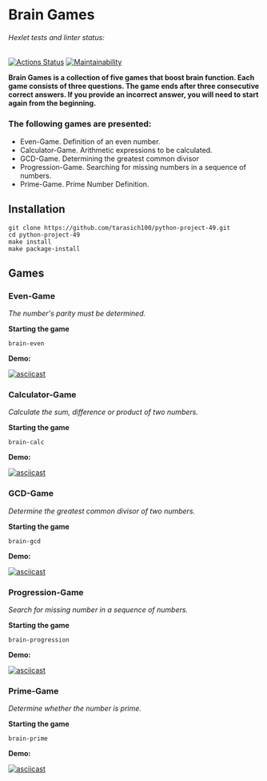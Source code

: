 # Brain Games

###### Hexlet tests and linter status:
[![Actions Status](https://github.com/tarasich100/python-project-49/actions/workflows/hexlet-check.yml/badge.svg)](https://github.com/tarasich100/python-project-49/actions)
[![Maintainability](https://api.codeclimate.com/v1/badges/05b05ef2c307951ffbd2/maintainability)](https://codeclimate.com/github/tarasich100/python-project-49/maintainability)

**Brain Games is a collection of five games that boost brain function. Each game consists of three questions.  The game ends after three consecutive correct answers.  If you provide an incorrect answer, you will need to start again from the beginning.**

### The following games are presented:
- Even-Game. Definition of an even number.
- Calculator-Game. Arithmetic expressions to be calculated.
- GCD-Game. Determining the greatest common divisor
- Progression-Game. Searching for missing numbers in a sequence of numbers.
- Prime-Game. Prime Number Definition.

## Installation

```
git clone https://github.com/tarasich100/python-project-49.git
cd python-project-49
make install
make package-install
```

## Games

### Even-Game
_The number's parity must be determined._

**Starting the game**

`brain-even`

**Demo:**

[![asciicast](https://asciinema.org/a/FhBZ3S6K8Qg5vYAUoLG5deloU.svg)](https://asciinema.org/a/FhBZ3S6K8Qg5vYAUoLG5deloU)

### Calculator-Game
_Calculate the sum, difference or product of two numbers._

**Starting the game**

`brain-calc`

**Demo:**

[![asciicast](https://asciinema.org/a/gC4elNHMKx76if8A0MHVvJ6Hk.svg)](https://asciinema.org/a/gC4elNHMKx76if8A0MHVvJ6Hk)

### GCD-Game
_Determine the greatest common divisor of two numbers._

**Starting the game**

`brain-gcd`

**Demo:**

[![asciicast](https://asciinema.org/a/nhe7awmHN2medNRNeHZlRfnGF.svg)](https://asciinema.org/a/nhe7awmHN2medNRNeHZlRfnGF)

### Progression-Game
_Search for missing number in a sequence of numbers._

**Starting the game**

`brain-progression`

**Demo:**

[![asciicast](https://asciinema.org/a/1T2G7ZZj6PjE91rP4yvJc9oWE.svg)](https://asciinema.org/a/1T2G7ZZj6PjE91rP4yvJc9oWE)

### Prime-Game
_Determine whether the number is prime._

**Starting the game**

`brain-prime`

**Demo:**

[![asciicast](https://asciinema.org/a/OnRd80iemFVoriLNGzzpcLQG8.svg)](https://asciinema.org/a/OnRd80iemFVoriLNGzzpcLQG8)

